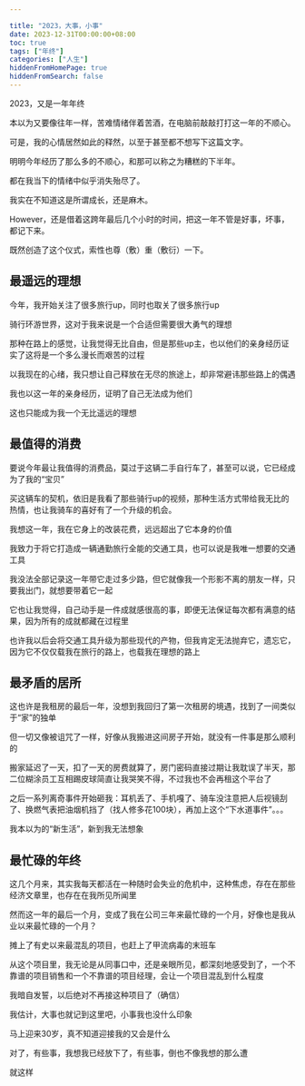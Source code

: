```yaml
---

title: "2023，大事，小事"
date: 2023-12-31T00:00:00+08:00
toc: true
tags: ["年终"]
categories: ["人生"]
hiddenFromHomePage: true
hiddenFromSearch: false
---
```


2023，又是一年年终

本以为又要像往年一样，苦难情绪伴着苦酒，在电脑前敲敲打打这一年的不顺心。

可是，我的心情居然如此的释然，以至于甚至都不想写下这篇文字。

明明今年经历了那么多的不顺心，和那可以称之为糟糕的下半年。

都在我当下的情绪中似乎消失殆尽了。

我实在不知道这是所谓成长，还是麻木。

However，还是借着这跨年最后几个小时的时间，把这一年不管是好事，坏事，都记下来。

既然创造了这个仪式，索性也尊（敷）重（敷衍）一下。

## 最遥远的理想

今年，我开始关注了很多旅行up，同时也取关了很多旅行up

骑行环游世界，这对于我来说是一个合适但需要很大勇气的理想

那种在路上的感觉，让我觉得无比自由，但是那些up主，也以他们的亲身经历证实了这将是一个多么漫长而艰苦的过程

以我现在的心绪，我只想让自己释放在无尽的旅途上，却非常避讳那些路上的偶遇

我也以这一年的亲身经历，证明了自己无法成为他们

这也只能成为我一个无比遥远的理想

## 最值得的消费

要说今年最让我值得的消费品，莫过于这辆二手自行车了，甚至可以说，它已经成为了我的“宝贝”

买这辆车的契机，依旧是我看了那些骑行up的视频，那种生活方式带给我无比的热情，也让我骑车的喜好有了一个升级的机会。

我想这一年，我在它身上的改装花费，远远超出了它本身的价值

我致力于将它打造成一辆通勤旅行全能的交通工具，也可以说是我唯一想要的交通工具

我没法全部记录这一年带它走过多少路，但它就像我一个形影不离的朋友一样，只要我出门，就想要带着它一起

它也让我觉得，自己动手是一件成就感很高的事，即便无法保证每次都有满意的结果，因为所有的成就都藏在过程里

也许我以后会将交通工具升级为那些现代的产物，但我肯定无法抛弃它，遗忘它，因为它不仅仅载我在旅行的路上，也载我在理想的路上

## 最矛盾的居所

这也许是我租房的最后一年，没想到我回归了第一次租房的境遇，找到了一间类似于“家”的独单

但一切又像被诅咒了一样，好像从我搬进这间房子开始，就没有一件事是那么顺利的

搬家延迟了一天，扣了一天的房费就算了，房门密码直接过期让我耽误了半天，那二位糊涂员工互相踢皮球简直让我哭笑不得，不过我也不会再租这个平台了

之后一系列离奇事件开始砸我：耳机丢了、手机嘎了、骑车没注意把人后视镜刮了、换燃气表把油烟机挡了（找人修多花100块），再加上这个“下水道事件”。。。

我本以为的“新生活”，新到我无法想象

## 最忙碌的年终

这几个月来，其实我每天都活在一种随时会失业的危机中，这种焦虑，存在在那些经济文章里，也存在在我所见所闻里

然而这一年的最后一个月，变成了我在公司三年来最忙碌的一个月，好像也是我从业以来最忙碌的一个月？

摊上了有史以来最混乱的项目，也赶上了甲流病毒的末班车

从这个项目里，我无论是从同事口中，还是亲眼所见，都深刻地感受到了，一个不靠谱的项目销售和一个不靠谱的项目经理，会让一个项目混乱到什么程度

我暗自发誓，以后绝对不再接这种项目了（确信）

我估计，大事也就记到这里吧，小事我也没什么印象

马上迎来30岁，真不知道迎接我的又会是什么

对了，有些事，我想我已经放下了，有些事，倒也不像我想的那么遭

就这样
